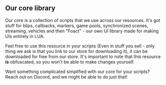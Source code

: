 ## Our core library
Our core is a collection of scripts that we use across our resources.
It's got stuff for blips, callbacks, markers, game pools, synchronized scenes, streaming, vehicles and then "Foact" - our own UI library made for making UIs entirely in LUA.

Feel free to use this resource in your scripts (Even in stuff you sell - only thing we ask is that you link to our store for downloading it), it can be downloaded for free from our store. It's important to note that this resource **is** obfuscated, so you won't be able to make changes yourself.

Want something complicated simplified with our core for your scripts? Reach out on Discord, and we might be able to do just that!